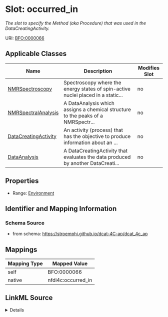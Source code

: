 

# Slot: occurred_in


_The slot to specify the Method (aka Procedure) that was used in the DataCreatingActivity._





URI: [BFO:0000066](http://purl.obolibrary.org/obo/BFO_0000066)



<!-- no inheritance hierarchy -->





## Applicable Classes

| Name | Description | Modifies Slot |
| --- | --- | --- |
| [NMRSpectroscopy](NMRSpectroscopy.md) | Spectroscopy where the energy states of spin-active nuclei placed in a static... |  no  |
| [NMRSpectralAnalysis](NMRSpectralAnalysis.md) | A DataAnalysis which assigns a chemical structure to the peaks of a NMRSpectr... |  no  |
| [DataCreatingActivity](DataCreatingActivity.md) | An activity (process) that has the objective to produce information about an ... |  no  |
| [DataAnalysis](DataAnalysis.md) | A DataCreatingActivity that evaluates the data produced by another DataCreati... |  no  |







## Properties

* Range: [Environment](Environment.md)





## Identifier and Mapping Information







### Schema Source


* from schema: https://stroemphi.github.io/dcat-4C-ap/dcat_4c_ap




## Mappings

| Mapping Type | Mapped Value |
| ---  | ---  |
| self | BFO:0000066 |
| native | nfdi4c:occurred_in |




## LinkML Source

<details>
```yaml
name: occurred_in
description: The slot to specify the Method (aka Procedure) that was used in the DataCreatingActivity.
from_schema: https://stroemphi.github.io/dcat-4C-ap/dcat_4c_ap
rank: 1000
slot_uri: BFO:0000066
alias: occurred_in
domain_of:
- DataCreatingActivity
range: Environment

```
</details>